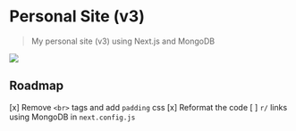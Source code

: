 # Personal Site (v3)
> My personal site (v3) using Next.js and MongoDB

[![](https://shields.io/badge/Visit%20site-trtle.xyz-blue.svg?style=for-the-badge)](https://trtle.xyz)

## Roadmap

[x] Remove `<br>` tags and add `padding` css
[x] Reformat the code
[ ] `r/` links using MongoDB in `next.config.js`